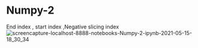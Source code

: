 # Numpy-2
End index , start index ,Negative slicing index
![screencapture-localhost-8888-notebooks-Numpy-2-ipynb-2021-05-15-18_30_34](https://user-images.githubusercontent.com/82317107/118362109-b70c3e00-b5ab-11eb-97da-80e1e99d7e6a.png)
